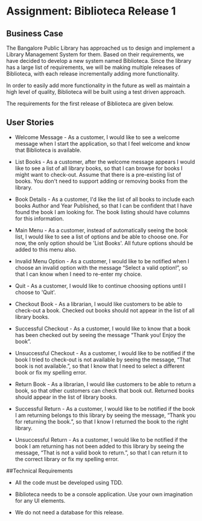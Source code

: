 Assignment: Biblioteca Release 1
=================================================

## Business Case
The Bangalore Public Library has approached us to design and implement a Library Management System for them. Based on their requirements, we have decided to develop a new system named Biblioteca. Since the library has a large list of requirements, we will be making multiple releases of Biblioteca, with each release incrementally adding more functionality. 

In order to easily add more functionality in the future as well as maintain a high level of quality, Biblioteca will be built using a test driven approach.

The requirements for the first release of Biblioteca are given below.

## User Stories
* Welcome Message  - As a customer, I would like to see a welcome message when I start the application, so that I feel welcome and know that Biblioteca is available.

* List Books - As a customer, after the welcome message appears I would like to see a list of all library books, so that I can browse for books I might want to check-out. Assume that there is a pre-existing list of books. You don't need to support adding or removing books from the library.

* Book Details - As a customer, I'd like the list of all books to include each books Author and Year Published, so that I can be confident that I have found the book I am looking for. The book listing should have columns for this information.

* Main Menu  - As a customer, instead of automatically seeing the book list, I would like to see a list of options and be able to choose one. For now, the only option should be 'List Books'. All future options should be added to this menu also.

* Invalid Menu Option - As a customer, I would like to be notified when I choose an invalid option with the message “Select a valid option!”, so that I can know when I need to re-enter my choice.

* Quit - As a customer, I would like to continue choosing options until I choose to 'Quit'.

* Checkout Book - As a librarian, I would like customers to be able to check-out a book. Checked out books should not appear in the list of all library books.

* Successful Checkout - As a customer, I would like to know that a book has been checked out by seeing the message “Thank you! Enjoy the book”.

* Unsuccessful Checkout - As a customer, I would like to be notified if the book I tried to check-out is not available by seeing the message, “That book is not available.”, so that I know that I need to select a different book or fix my spelling error.

* Return Book - As a librarian, I would like customers to be able to return a book, so that other customers can check that book out. Returned books should appear in the list of library books.

* Successful Return - As a customer, I would like to be notified if the book I am returning belongs to this library by seeing the message, “Thank you for returning the book.”, so that I know I returned the book to the right library.

* Unsuccessful Return - As a customer, I would like to be notified if the book I am returning has not been added to this library by seeing the message, “That is not a valid book to return.”, so that I can return it to the correct library or fix my spelling error.

##Technical Requirements
* All the code must be developed using TDD.

* Biblioteca needs to be a console application. Use your own imagination for any UI elements.

* We do not need a database for this release.
